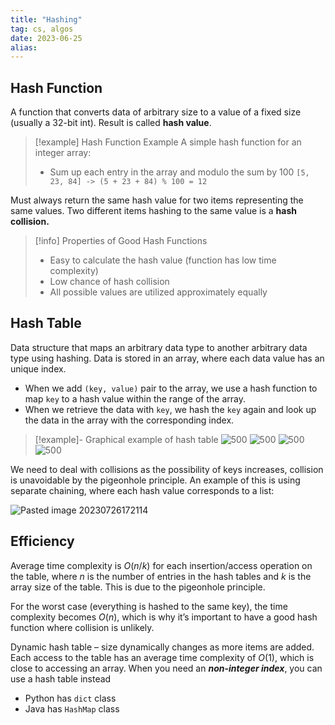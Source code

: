 ```yaml
---
title: "Hashing"
tag: cs, algos
date: 2023-06-25
alias:
---
```


## Hash Function
A function that converts data of arbitrary size to a value of a fixed size (usually a 32-bit int).
Result is called **hash value**.

>[!example] Hash Function Example
>A simple hash function for an integer array:
>- Sum up each entry in the array and modulo the sum by 100
>`[5, 23, 84] -> (5 + 23 + 84) % 100 = 12`

Must always return the same hash value for two items representing the same values.
Two different items hashing to the same value is a **hash collision.**

>[!info] Properties of Good Hash Functions
>- Easy to calculate the hash value (function has low time complexity)
>- Low chance of hash collision
>- All possible values are utilized approximately equally

## Hash Table
Data structure that maps an arbitrary data type to another arbitrary data type using hashing.
Data is stored in an array, where each data value has an unique index. 
- When we add `(key, value)` pair to the array, we use a hash function to map `key` to a hash value within the range of the array. 
- When we retrieve the data with `key`, we hash the `key` again and look up the data in the array with the corresponding index.

> [!example]- Graphical example of hash table
> ![500](Programming/attachments/Pasted%20image%2020230726171358.png)
> ![500](Programming/attachments/Pasted%20image%2020230726171415.png)
> ![500](Programming/attachments/Pasted%20image%2020230726171425.png)
> ![500](Programming/attachments/Pasted%20image%2020230726171436.png)

We need to deal with collisions as the possibility of keys increases, collision is unavoidable by the pigeonhole principle. An example of this is using separate chaining, where each hash value corresponds to a list:

![Pasted image 20230726172114](Programming/attachments/Pasted%20image%2020230726172114.png)

## Efficiency
Average time complexity is $O(n/k)$ for each insertion/access operation on the table, where $n$ is the number of entries in the hash tables and $k$ is the array size of the table. This is due to the pigeonhole principle.

For the worst case (everything is hashed to the same key), the time complexity becomes $O(n)$, which is why it’s important to have a good hash function where collision is unlikely.

Dynamic hash table – size dynamically changes as more items are added. Each access to the table has an average time complexity of $O(1)$, which is close to accessing an array. When you need an ***non-integer index***, you can use a hash table instead

- Python has `dict` class
- Java has `HashMap` class
